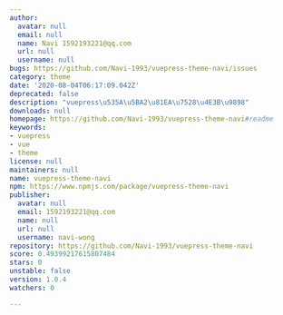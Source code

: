 ```yaml
---
author:
  avatar: null
  email: null
  name: Navi 1592193221@qq.com
  url: null
  username: null
bugs: https://github.com/Navi-1993/vuepress-theme-navi/issues
category: theme
date: '2020-08-04T06:17:09.042Z'
deprecated: false
description: "vuepress\u535A\u5BA2\u81EA\u7528\u4E3B\u9898"
downloads: null
homepage: https://github.com/Navi-1993/vuepress-theme-navi#readme
keywords:
- vuepress
- vue
- theme
license: null
maintainers: null
name: vuepress-theme-navi
npm: https://www.npmjs.com/package/vuepress-theme-navi
publisher:
  avatar: null
  email: 1592193221@qq.com
  name: null
  url: null
  username: navi-wong
repository: https://github.com/Navi-1993/vuepress-theme-navi
score: 0.49399217615807484
stars: 0
unstable: false
version: 1.0.4
watchers: 0

---
```


